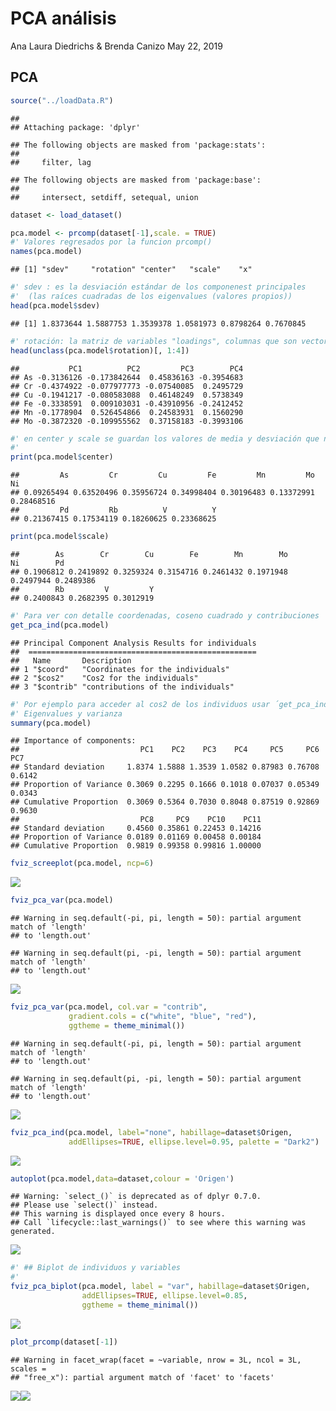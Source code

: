 PCA análisis
================
Ana Laura Diedrichs & Brenda Canizo
May 22, 2019

## PCA

``` r
source("../loadData.R")
```

    ## 
    ## Attaching package: 'dplyr'

    ## The following objects are masked from 'package:stats':
    ## 
    ##     filter, lag

    ## The following objects are masked from 'package:base':
    ## 
    ##     intersect, setdiff, setequal, union

``` r
dataset <- load_dataset()
```

``` r
pca.model <- prcomp(dataset[-1],scale. = TRUE)
#' Valores regresados por la funcion prcomp()
names(pca.model)
```

    ## [1] "sdev"     "rotation" "center"   "scale"    "x"

``` r
#' sdev : es la desviación estándar de los componenest principales
#'  (las raíces cuadradas de los eigenvalues (valores propios))
head(pca.model$sdev)
```

    ## [1] 1.8373644 1.5887753 1.3539378 1.0581973 0.8798264 0.7670845

``` r
#' rotación: la matriz de variables "loadings", columnas que son vectores propios (eigenvectors)
head(unclass(pca.model$rotation)[, 1:4])
```

    ##           PC1          PC2         PC3        PC4
    ## As -0.3136126 -0.173842644  0.45836163 -0.3954683
    ## Cr -0.4374922 -0.077977773 -0.07540085  0.2495729
    ## Cu -0.1941217 -0.080583088  0.46148249  0.5738349
    ## Fe -0.3338591  0.009103031 -0.43910956 -0.2412452
    ## Mn -0.1778904  0.526454866  0.24583931  0.1560290
    ## Mo -0.3872320 -0.109955562  0.37158183 -0.3993106

``` r
#' en center y scale se guardan los valores de media y desviación que normalizaron los datos
#' 
print(pca.model$center)
```

    ##         As         Cr         Cu         Fe         Mn         Mo         Ni 
    ## 0.09265494 0.63520496 0.35956724 0.34998404 0.30196483 0.13372991 0.28468516 
    ##         Pd         Rb          V          Y 
    ## 0.21367415 0.17534119 0.18260625 0.23368625

``` r
print(pca.model$scale)
```

    ##        As        Cr        Cu        Fe        Mn        Mo        Ni        Pd 
    ## 0.1906812 0.2419892 0.3259324 0.3154716 0.2461432 0.1971948 0.2497944 0.2489386 
    ##        Rb         V         Y 
    ## 0.2400843 0.2682395 0.3012919

``` r
#' Para ver con detalle coordenadas, coseno cuadrado y contribuciones
get_pca_ind(pca.model)
```

    ## Principal Component Analysis Results for individuals
    ##  ===================================================
    ##   Name       Description                       
    ## 1 "$coord"   "Coordinates for the individuals" 
    ## 2 "$cos2"    "Cos2 for the individuals"        
    ## 3 "$contrib" "contributions of the individuals"

``` r
#' Por ejemplo para acceder al cos2 de los individuos usar ´get_pca_ind(pca.model)$cos2´
#' Eigenvalues y varianza
summary(pca.model)
```

    ## Importance of components:
    ##                           PC1    PC2    PC3    PC4     PC5     PC6    PC7
    ## Standard deviation     1.8374 1.5888 1.3539 1.0582 0.87983 0.76708 0.6142
    ## Proportion of Variance 0.3069 0.2295 0.1666 0.1018 0.07037 0.05349 0.0343
    ## Cumulative Proportion  0.3069 0.5364 0.7030 0.8048 0.87519 0.92869 0.9630
    ##                           PC8     PC9    PC10    PC11
    ## Standard deviation     0.4560 0.35861 0.22453 0.14216
    ## Proportion of Variance 0.0189 0.01169 0.00458 0.00184
    ## Cumulative Proportion  0.9819 0.99358 0.99816 1.00000

``` r
fviz_screeplot(pca.model, ncp=6)
```

![](02-PCA_files/figure-gfm/unnamed-chunk-2-1.png)<!-- -->

``` r
fviz_pca_var(pca.model)
```

    ## Warning in seq.default(-pi, pi, length = 50): partial argument match of 'length'
    ## to 'length.out'

    ## Warning in seq.default(pi, -pi, length = 50): partial argument match of 'length'
    ## to 'length.out'

![](02-PCA_files/figure-gfm/unnamed-chunk-3-1.png)<!-- -->

``` r
fviz_pca_var(pca.model, col.var = "contrib", 
             gradient.cols = c("white", "blue", "red"),
             ggtheme = theme_minimal())
```

    ## Warning in seq.default(-pi, pi, length = 50): partial argument match of 'length'
    ## to 'length.out'

    ## Warning in seq.default(pi, -pi, length = 50): partial argument match of 'length'
    ## to 'length.out'

![](02-PCA_files/figure-gfm/unnamed-chunk-4-1.png)<!-- -->

``` r
fviz_pca_ind(pca.model, label="none", habillage=dataset$Origen,
             addEllipses=TRUE, ellipse.level=0.95, palette = "Dark2")
```

![](02-PCA_files/figure-gfm/unnamed-chunk-5-1.png)<!-- -->

``` r
autoplot(pca.model,data=dataset,colour = 'Origen')
```

    ## Warning: `select_()` is deprecated as of dplyr 0.7.0.
    ## Please use `select()` instead.
    ## This warning is displayed once every 8 hours.
    ## Call `lifecycle::last_warnings()` to see where this warning was generated.

![](02-PCA_files/figure-gfm/unnamed-chunk-6-1.png)<!-- -->

``` r
#' ## Biplot de individuos y variables
#' 
fviz_pca_biplot(pca.model, label = "var", habillage=dataset$Origen,
                addEllipses=TRUE, ellipse.level=0.85,
                ggtheme = theme_minimal())
```

![](02-PCA_files/figure-gfm/unnamed-chunk-7-1.png)<!-- -->

``` r
plot_prcomp(dataset[-1])
```

    ## Warning in facet_wrap(facet = ~variable, nrow = 3L, ncol = 3L, scales =
    ## "free_x"): partial argument match of 'facet' to 'facets'

![](02-PCA_files/figure-gfm/unnamed-chunk-8-1.png)<!-- -->![](02-PCA_files/figure-gfm/unnamed-chunk-8-2.png)<!-- -->
